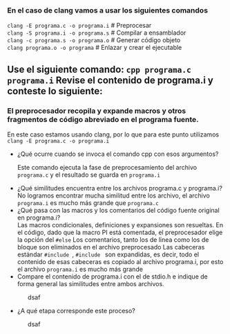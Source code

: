 <h3>En el caso de clang vamos a usar los siguientes comandos</h3>
<code>clang -E programa.c -o programa.i</code>  # Preprocesar <br>
<code>clang -S programa.i -o programa.s</code>  # Compilar a ensamblador <br>
<code>clang -c programa.s -o programa.o</code>  # Generar código objeto <br>
<code>clang programa.o -o programa</code>   # Enlazar y crear el ejecutable <br>


<h2>Use el siguiente comando: <code>cpp programa.c programa.i</code> Revise el contenido de programa.i y conteste lo siguiente:</h2>
<h3>El preprocesador recopila y expande macros y otros fragmentos de código abreviado en el programa fuente.</h3>
<p>En este caso estamos usando clang, por lo que para este punto utilizamos <code>clang -E programa.c -o programa.i</code></p>
<ul>
    <li>¿Qué ocurre cuando se invoca el comando cpp con esos argumentos?</li>
        <p>Este comando ejecuta la fase de preprocesamiento del archivo <code>programa.c</code> y el resultado se guarda en <code>programa.i</code></p>
    <li>¿Qué similitudes encuentra entre los archivos programa.c y programa.i?</li>
        No logramos encontrar mucha similitud entre los archivo, el archivo <code>programa.i</code> es mucho más grande que <code>programa.c</code><br>
    <li>¿Qué pasa con las macros y los comentarios del código fuente original en programa.i?</li>
        Las macros condicionales, definiciones y expansiones son resueltas. En el código, dado que la macro PI está comentada, el preprocesador elige la 
        opción del <code>#else</code>
        Los comentarios, tanto los de linea como los de bloque son eliminados en el archivo preprocesado
        Las cabeceras estándar <code>#include <stdio.h></code>, <code>#include <stdlib.h></code> son expandidas, es decir, todo el contenido de esas 
        cabeceras es copiado al archivo programa.i, por esto el archivo <code>programa.i</code> es mucho más grande<br>
    <li>Compare el contenido de programa.i con el de stdio.h e indique de forma general las similitudes entre ambos archivos.</li>
    <ul>
        <p>dsaf</p>
    </ul>
    <li>¿A qué etapa corresponde este proceso?</li>
    <ul>
        <p>dsaf</p>
    </ul>
</ul>